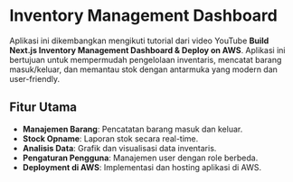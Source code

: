 # Inventory Management Dashboard

Aplikasi ini dikembangkan mengikuti tutorial dari video YouTube **Build Next.js Inventory Management Dashboard & Deploy on AWS**. Aplikasi ini bertujuan untuk mempermudah pengelolaan inventaris, mencatat barang masuk/keluar, dan memantau stok dengan antarmuka yang modern dan user-friendly.

## Fitur Utama

- **Manajemen Barang**: Pencatatan barang masuk dan keluar.
- **Stock Opname**: Laporan stok secara real-time.
- **Analisis Data**: Grafik dan visualisasi data inventaris.
- **Pengaturan Pengguna**: Manajemen user dengan role berbeda.
- **Deployment di AWS**: Implementasi dan hosting aplikasi di AWS.

